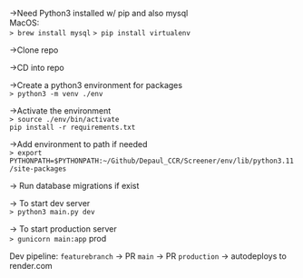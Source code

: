 ->Need Python3 installed w/ pip and also mysql  
MacOS:  
`> brew install mysql`
`> pip install virtualenv`

->Clone repo

->CD into repo

->Create a python3 environment for packages  
`> python3 -m venv ./env`

->Activate the environment  
`> source ./env/bin/activate`  
`pip install -r requirements.txt`

->Add environment to path if needed  
`> export PYTHONPATH=$PYTHONPATH:~/Github/Depaul_CCR/Screener/env/lib/python3.11/site-packages`

-> Run database migrations if exist

-> To start dev server  
`> python3 main.py dev`

-> To start production server  
`> gunicorn main:app` prod

Dev pipeline: `featurebranch` -> PR `main` -> PR `production` -> autodeploys to render.com